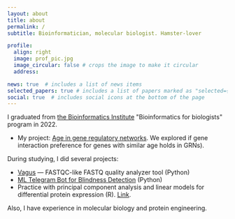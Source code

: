 ```yaml
---
layout: about
title: about
permalink: /
subtitle: Bioinformatician, molecular biologist. Hamster-lover

profile:
  align: right
  image: prof_pic.jpg
  image_circular: false # crops the image to make it circular
  address: 

news: true  # includes a list of news items
selected_papers: true # includes a list of papers marked as "selected={true}"
social: true  # includes social icons at the bottom of the page
---
```


I graduated from [the Bioinformatics Institute](https://bioinf.me/en) "Bioinformatics for biologists" program in 2022. 
- My project: [Age in gene regulatory networks](https://github.com/Freddsle/age_patterns). 
We explored if gene interaction preference for genes with similar age holds in GRNs).

During studying, I did several projects:
- [Vagus](https://github.com/Freddsle/Vagus) — FASTQC-like FASTQ quality analyzer tool (Python)
- [ML Telegram Bot for Blindness Detection](https://github.com/Freddsle/ML_Blindness_Detection) (Python)
- Practice with principal component analysis and linear models for differential protein expression (R). [Link](https://github.com/Freddsle/BI_Stat_2021/tree/main/mouse_project).

Also, I have experience in molecular biology and protein engineering.


